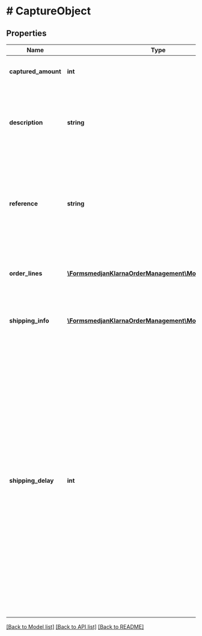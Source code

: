 # # CaptureObject

## Properties

Name | Type | Description | Notes
------------ | ------------- | ------------- | -------------
**captured_amount** | **int** | The captured amount in minor units. |
**description** | **string** | Description of the capture shown to the customer. Maximum 255 characters. | [optional]
**reference** | **string** | Internal reference to the capture. This will be included in the settlement files. Max length is 255 characters. | [optional]
**order_lines** | [**\FormsmedjanKlarnaOrderManagement\Model\OrderLine[]**](OrderLine.md) | Order lines for this capture. Maximum 1000 items. | [optional]
**shipping_info** | [**\FormsmedjanKlarnaOrderManagement\Model\ShippingInfo[]**](ShippingInfo.md) | Shipping information for this capture. Maximum 500 items. | [optional]
**shipping_delay** | **int** | Delay before the order will be shipped. Use for improving the customer experience regarding payments. This field is currently not returned when reading the order. Minimum: 0. Please note: to be able to submit values larger than 0, this has to be enabled in your merchant account. Please contact Klarna for further information. | [optional]

[[Back to Model list]](../../README.md#models) [[Back to API list]](../../README.md#endpoints) [[Back to README]](../../README.md)

